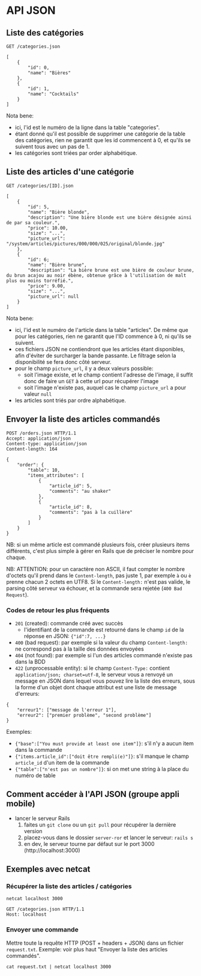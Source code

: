 API JSON
========

Liste des catégories
--------------------

`GET /categories.json`

```
[
	{
		"id": 0,
		"name": "Bières"
	},
	{
		"id": 1,
		"name": "Cocktails"
	}
]
```

Nota bene:

* ici, l'id est le numéro de la ligne dans la table "categories".
* étant donné qu'il est possible de supprimer une catégorie de la table des catégories, rien ne garantit que les id commencent à 0, et qu'ils se suivent tous avec un pas de 1.
* les catégories sont triées par order alphabétique.


Liste des articles d'une catégorie
----------------------------------

`GET /categories/[ID].json`

```
[
	{
		"id": 5,
		"name": "Bière blonde",
		"description": "Une bière blonde est une bière désignée ainsi de par sa couleur.",
		"price": 10.00,
		"size": "...",
		"picture_url": "/system/articles/pictures/000/000/025/original/blonde.jpg"
	},
	{
		"id": 6;
		"name": "Bière brune",
		"description": "La bière brune est une bière de couleur brune, du brun acajou au noir ébène, obtenue grâce à l'utilisation de malt plus ou moins torréfié.",
		"price": 9.00,
		"size": "...",
		"picture_url": null
	}
]
```

Nota bene:

* ici, l'id est le numéro de l'article dans la table "articles". De même que pour les catégories, rien ne garantit que l'ID commence à 0, ni qu'ils se suivent.
* ces fichiers JSON ne contiendront que les articles étant disponibles, afin d'éviter de surcharger la bande passante. Le filtrage selon la disponibilité se fera donc côté serveur.
* pour le champ `picture_url`, il y a deux valeurs possible:
    * soit l'image existe, et le champ contient l'adresse de l'image, il suffit donc de faire un `GET` à cette url pour récupérer l'image
    * soit l'image n'existe pas, auquel cas le champ `picture_url` a pour valeur `null`
* les articles sont triés par ordre alphabétique.


Envoyer la liste des articles commandés
---------------------------------------

```
POST /orders.json HTTP/1.1
Accept: application/json
Content-type: application/json
Content-length: 164

{
	"order": {
		"table": 10,
		"items_attributes": [
			{
				"article_id": 5,
				"comments": "au shaker"
			},
			{
				"article_id": 8,
				"comments": "pas à la cuillère"
			}
		]
	}
}
```

NB: si un même article est commandé plusieurs fois, créer plusieurs items différents, c'est plus simple à gérer en Rails que de préciser le nombre pour chaque.

NB: ATTENTION: pour un caractère non ASCII, il faut compter le nombre d'octets qu'il prend dans le `Content-length`, pas juste 1, par exemple `à` ou `è` prenne chacun 2 octets en UTF8. Si le `Content-length:` n'est pas valide, le parsing côté serveur va échouer, et la commande sera rejetée (`400 Bad Request`).

### Codes de retour les plus fréquents

* `201` (created): commande créé avec succès
    * l'identifiant de la commande est retourné dans le champ `id` de la réponse en JSON: `{"id":7, ...}`
* `400` (bad request): par exemple si la valeur du champ `Content-length:` ne correspond pas à la taille des données envoyées
* `404` (not found): par exemple si l'un des articles commandé n'existe pas dans la BDD
* `422` (unprocessable entity): si le champ `Content-Type:` contient `application/json; charset=utf-8`, le serveur vous a renvoyé un message en JSON dans lequel vous pouvez lire la liste des erreurs, sous la forme d'un objet dont chaque attribut est une liste de message d'erreurs:

```
{
	"erreur1": ["message de l'erreur 1"],
	"erreur2": ["premier problème", "second problème"]
}
```

Exemples:

* `{"base":["You must provide at least one item"]}`: s'il n'y a aucun item dans la commande
* `{"items.article_id":["doit être rempli(e)"]}`: s'il manque le champ `article_id` d'un item de la commande
* `{"table":["n'est pas un nombre"]}`: si on met une string à la place du numéro de table


Comment accéder à l'API JSON (groupe appli mobile)
--------------------------------------------------
* lancer le serveur Rails
    1. faites un `git clone` ou un `git pull` pour récupérer la dernière version
    2. placez-vous dans le dossier `server-ror` et lancer le serveur: `rails s`
    3. en dev, le serveur tourne par défaut sur le port 3000 (http://localhost:3000)


Exemples avec netcat
--------------------

### Récupérer la liste des articles / catégories

```
netcat localhost 3000

GET /categories.json HTTP/1.1
Host: localhost
```

### Envoyer une commande

Mettre toute la requête HTTP (POST + headers + JSON) dans un fichier `request.txt`. Exemple: voir plus haut "Envoyer la liste des articles commandés".

```
cat request.txt | netcat localhost 3000
```




